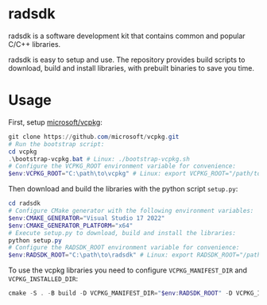 # radsdk

radsdk is a software development kit that contains common and popular C/C++ libraries.

radsdk is easy to setup and use. The repository provides build scripts to download, build and install libraries, with prebuilt binaries to save you time.

# Usage

First, setup [microsoft/vcpkg](https://github.com/microsoft/vcpkg):

```powershell
git clone https://github.com/microsoft/vcpkg.git
# Run the bootstrap script:
cd vcpkg
.\bootstrap-vcpkg.bat # Linux: ./bootstrap-vcpkg.sh
# Configure the VCPKG_ROOT environment variable for convenience:
$env:VCPKG_ROOT="C:\path\to\vcpkg" # Linux: export VCPKG_ROOT="/path/to/vcpkg"
```

Then download and build the libraries with the python script `setup.py`:

```powershell
cd radsdk
# Configure CMake generator with the following environment variables:
$env:CMAKE_GENERATOR="Visual Studio 17 2022"
$env:CMAKE_GENERATOR_PLATFORM="x64"
# Execute setup.py to download, build and install the libraries:
python setup.py
# Configure the RADSDK_ROOT environment variable for convenience:
$env:RADSDK_ROOT="C:\path\to\radsdk" # Linux: export RADSDK_ROOT="/path/to/radsdk"
```

To use the vcpkg libraries you need to configure `VCPKG_MANIFEST_DIR` and `VCPKG_INSTALLED_DIR`:

```powershell
cmake -S . -B build -D VCPKG_MANIFEST_DIR="$env:RADSDK_ROOT" -D VCPKG_INSTALLED_DIR="$env:RADSDK_ROOT/vcpkg_installed"
```
